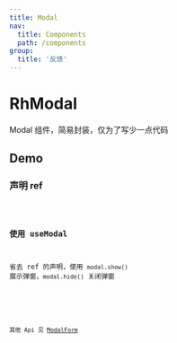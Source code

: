 ```yaml
---
title: Modal
nav:
  title: Components
  path: /components
group:
  title: '反馈'
---
```


# RhModal

Modal 组件，简易封装，仅为了写少一点代码

## Demo

### 声明 ref

<code src="./demo/demo-ref.tsx"/>

### 使用 useModal

省去 ref 的声明，使用 `modal.show()` 展示弹窗，`modal.hide()` 关闭弹窗

<code src="./demo/demo-usemodal.tsx"/>

<API src="./api.ts"/>

其他 Api 见 [ModalForm](https://procomponents.ant.design/components/modal-form)

